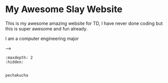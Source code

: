 # My Awesome Slay Website 

This is my awesome amazing website for TD, I have never done coding but this is super awesome and fun already.


I am a computer engineering major 



<!-- use this to make a menu when you add more pages --> -->
```{toctree}
:maxdepth: 2
:hidden:


pechakucha
```